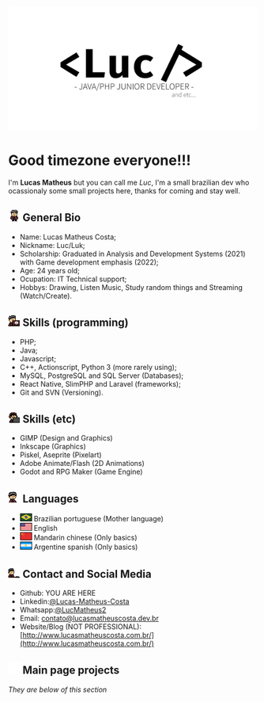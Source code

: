 ![Logo](img/Logo.png)   
# Good timezone everyone!!! 
I'm **Lucas Matheus** but you can call me _Luc_, I'm a small brazilian dev who ocassionaly some small projects here, thanks for coming and stay well.  

## ![SmolLucBio](img/smol_lucs/Luc_bio.gif) General Bio
* Name: Lucas Matheus Costa;
* Nickname: Luc/Luk;
* Scholarship: Graduated in Analysis and Development Systems (2021) with Game development emphasis (2022);
* Age: 24 years old;
* Ocupation: IT Technical support;
* Hobbys: Drawing, Listen Music, Study random things and Streaming (Watch/Create).

## ![SmolLucProgramacao](img/smol_lucs/Luc_Programacao.gif) Skills (programming)
* PHP;
* Java;
* Javascript;
* C++, Actionscript, Python 3 (more rarely using);
* MySQL, PostgreSQL and SQL Server (Databases);
* React Native, SlimPHP and Laravel (frameworks);
* Git and SVN (Versioning).

## ![SmolLucSkillsEtc](img/smol_lucs/Luc_CB.gif) Skills (etc)
* GIMP (Design and Graphics)
* Inkscape (Graphics)
* Piskel, Aseprite (Pixelart)
* Adobe Animate/Flash (2D Animations)
* Godot and RPG Maker (Game Engine)

## ![SmolLucIdiomas](img/smol_lucs/Luc_Idiomas.gif) Languages
* ![Bandeira BR](img/idiomas/bra.png) Brazilian portuguese (Mother language)
* ![Bandeira EU](img/idiomas/usa.png) English
* ![Bandeira CH](img/idiomas/chn.png) Mandarin chinese (Only basics)
* ![Bandeira AR](img/idiomas/arg.png) Argentine spanish (Only basics)

## ![SmolLucContato](img/smol_lucs/Luc_Contato.gif) Contact and Social Media
* Github: YOU ARE HERE
* Linkedin:[@Lucas-Matheus-Costa](https://www.linkedin.com/in/lucas-matheus-costa/?locale=en_US)
* Whatsapp:[@LucMatheus2](https://api.whatsapp.com/send?phone=5593984398720)
* Email: [contato@lucasmatheuscosta.dev.br](mailto:contato@lucasmatheuscosta.dev.br)
* Website/Blog (NOT PROFESSIONAL): [http://www.lucasmatheuscosta.com.br/](http://www.lucasmatheuscosta.com.br/)

## ![StarBestWorks](img/smol_lucs/Luc_Star_BestWorks.gif) Main page projects
_They are below of this section_
